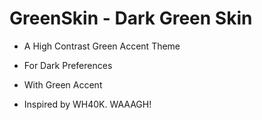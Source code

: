 # GreenSkin - Dark Green Skin

- A High Contrast Green Accent Theme

- For Dark Preferences

- With Green Accent

- Inspired by WH40K. WAAAGH!

<br />

